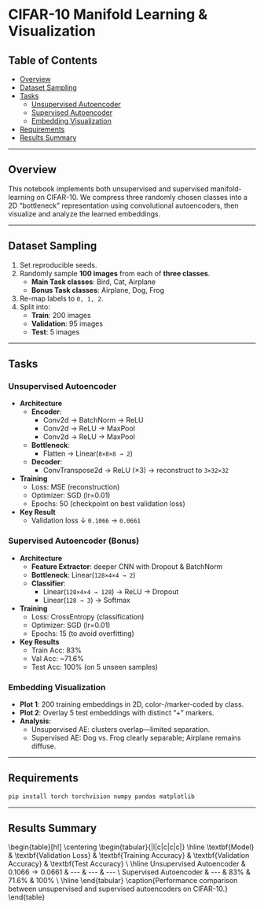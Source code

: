 # CIFAR-10 Manifold Learning & Visualization

## Table of Contents
- [Overview](#overview)
- [Dataset Sampling](#dataset-sampling)
- [Tasks](#tasks)
  - [Unsupervised Autoencoder](#unsupervised-autoencoder)
  - [Supervised Autoencoder](#supervised-autoencoder)
  - [Embedding Visualization](#embedding-visualization)
- [Requirements](#requirements)
- [Results Summary](#results-summary)

---

## Overview
This notebook implements both unsupervised and supervised manifold-learning on CIFAR-10. We compress three randomly chosen classes into a 2D “bottleneck” representation using convolutional autoencoders, then visualize and analyze the learned embeddings.

---

## Dataset Sampling
1. Set reproducible seeds.  
2. Randomly sample **100 images** from each of **three classes**.  
   - **Main Task classes**: Bird, Cat, Airplane  
   - **Bonus Task classes**: Airplane, Dog, Frog  
3. Re-map labels to `0, 1, 2`.  
4. Split into:  
   - **Train**: 200 images  
   - **Validation**: 95 images  
   - **Test**: 5 images  

---

## Tasks

### Unsupervised Autoencoder
- **Architecture**  
  - **Encoder**:  
    - Conv2d → BatchNorm → ReLU  
    - Conv2d → ReLU → MaxPool  
    - Conv2d → ReLU → MaxPool  
  - **Bottleneck**:  
    - Flatten → Linear(`8×8×8 → 2`)  
  - **Decoder**:  
    - ConvTranspose2d → ReLU (×3) → reconstruct to `3×32×32`  
- **Training**  
  - Loss: MSE (reconstruction)  
  - Optimizer: SGD (lr=0.01)  
  - Epochs: 50 (checkpoint on best validation loss)  
- **Key Result**  
  - Validation loss ↓ `0.1066` → `0.0661`

### Supervised Autoencoder (Bonus)
- **Architecture**  
  - **Feature Extractor**: deeper CNN with Dropout & BatchNorm  
  - **Bottleneck**: Linear(`128×4×4 → 2`)  
  - **Classifier**:  
    - Linear(`128×4×4 → 128`) → ReLU → Dropout  
    - Linear(`128 → 3`) → Softmax  
- **Training**  
  - Loss: CrossEntropy (classification)  
  - Optimizer: SGD (lr=0.01)  
  - Epochs: 15 (to avoid overfitting)  
- **Key Results**  
  - Train Acc: 83%  
  - Val Acc: ~71.6%  
  - Test  Acc: 100% (on 5 unseen samples)

### Embedding Visualization
- **Plot 1**: 200 training embeddings in 2D, color-/marker-coded by class.  
- **Plot 2**: Overlay 5 test embeddings with distinct “+” markers.  
- **Analysis**:  
  - Unsupervised AE: clusters overlap—limited separation.  
  - Supervised AE: Dog vs. Frog clearly separable; Airplane remains diffuse.

---

## Requirements
```bash
pip install torch torchvision numpy pandas matplotlib
```
---

## Results Summary

\begin{table}[h!]
\centering
\begin{tabular}{|l|c|c|c|c|}
\hline
\textbf{Model} & \textbf{Validation Loss} & \textbf{Training Accuracy} & \textbf{Validation Accuracy} & \textbf{Test Accuracy} \\
\hline
Unsupervised Autoencoder & $0.1066 \rightarrow 0.0661$ & --- & --- & --- \\
Supervised Autoencoder   & ---                        & 83\% & 71.6\% & 100\% \\
\hline
\end{tabular}
\caption{Performance comparison between unsupervised and supervised autoencoders on CIFAR-10.}
\end{table}


